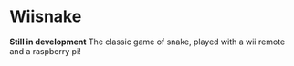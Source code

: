 # Wiisnake
**Still in development**
The classic game of snake, played with a wii remote and a raspberry pi! 
